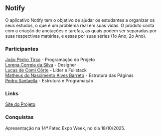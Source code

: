 ## Notify
O aplicativo Notify tem o objetivo de ajudar os estudantes a organizar os seus estudos, o que é um problema real em suas vidas.
O produto conta com a criação de anotações e tarefas, as quais podem ser separadas por suas respectivas matérias, e essas por suas séries (1o Ano, 2o Ano).

### Participantes
[João Pedro Tirso](https://github.com/JPTirso) - Programação do Projeto \
[Lorena Correia da Silva](https://github.com/lohkk-exe) - Designer \
[Lucas de Comi Côrte](https://github.com/LucasDeComi) - Líder e Fullstack \
[Matheus do Nascimento Alves Barreto](https://github.com/Kaisernbt) - Estrutura das Páginas \
[Pedro Santaella](https://github.com/pedr0xl77) - Estrutura e Programação

### Links
[Site do Projeto](https://notify-systems.github.io/Notify/)

### Conquistas
Apresentação na 14ª Fatec Expo Week, no dia 18/10/2025.
